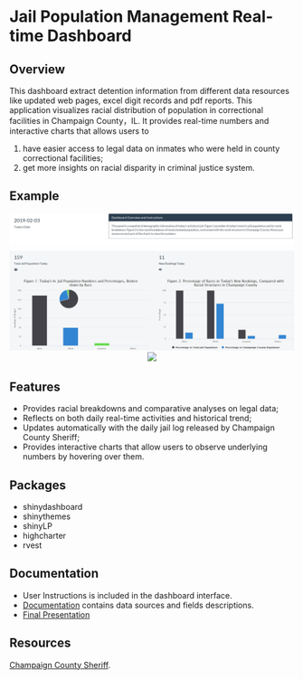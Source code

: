 # Jail Population Management Real-time Dashboard
## Overview
This dashboard extract detention information from different data resources like updated web pages, excel digit records and pdf reports. This application visualizes racial distribution of population in correctional facilities in Champaign County，IL. It provides real-time numbers and interactive charts that allows users to 
1) have easier access to legal data on inmates who were held in county correctional facilities;
2) get more insights on racial disparity in criminal justice system.
## Example
<p align="center">
  <img src="https://github.com/xiekt1993/Portfolio/blob/master/JailDashboard/Capture.JPG" width="750"/>
  <img src="https://cloud.githubusercontent.com/assets/22986316/21235389/29f9aae8-c2bc-11e6-8047-776f4900fa64.jpg" width="750"/>
</p>

## Features
- Provides racial breakdowns and comparative analyses on legal data;
- Reflects on both daily real-time activities and historical trend;
- Updates automatically with the daily jail log released by Champaign County Sheriff;
- Provides interactive charts that allow users to observe underlying numbers by hovering over them.

## Packages
- shinydashboard
- shinythemes
- shinyLP
- highcharter 
- rvest

## Documentation
- User Instructions is included in the dashboard interface.
- [Documentation](https://github.com/xiekt1993/Portfolio/blob/master/JailDashboard/Documentation.txt) contains data sources and fields descriptions.
- [Final Presentation](https://github.com/xiekt1993/Portfolio/blob/master/JailDashboard/Final%20Presentation.pdf)

## Resources
[Champaign County Sheriff](http://www1.co.champaign.il.us/SHERIFF/HOME.PHP).
